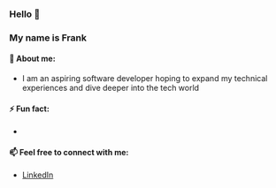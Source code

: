 ### Hello 👋 
### My name is Frank

#### 🤔 About me:
- I am an aspiring software developer hoping to expand my technical experiences and dive deeper into the tech world

#### ⚡ Fun fact:
- 

#### 📫 Feel free to connect with me:
- [LinkedIn](https://linkedin.com/in/frankyu77)

    



<!--
**frankyu77/frankyu77** is a ✨ _special_ ✨ repository because its `README.md` (this file) appears on your GitHub profile.

Here are some ideas to get you started:

- 🔭 I’m currently working on ...
- 🌱 I’m currently learning ...
- 👯 I’m looking to collaborate on ...
- 🤔 I’m looking for help with ...
- 💬 Ask me about ...
- 📫 How to reach me: ...
- 😄 Pronouns: ...
- ⚡ Fun fact: ...
-->